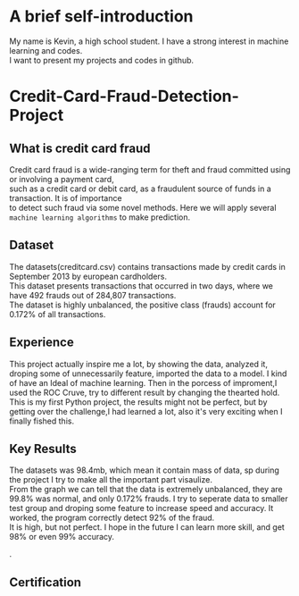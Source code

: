 # A brief self-introduction<br>
My name is Kevin, a high school student. I have a strong interest in machine learning and codes.<br>
I want to present my projects and codes in github.<br>



# Credit-Card-Fraud-Detection-Project
## What is credit card fraud
Credit card fraud is a wide-ranging term for theft and fraud committed using or involving a payment card,<br>
such as a credit card or debit card, as a fraudulent source of funds in a transaction. It is of importance<br>
to detect such fraud via some novel methods. Here we will apply several `machine learning algorithms` to make prediction.<br>

## Dataset
The datasets(creditcard.csv) contains transactions made by credit cards in September 2013 by european cardholders.<br> 
This dataset presents transactions that occurred in two days, where we have 492 frauds out of 284,807 transactions.<br> 
The dataset is highly unbalanced, the positive class (frauds) account for 0.172% of all transactions.<br>


## Experience
This project actually inspire me a lot, by showing the data, analyzed it, droping some of unnecessarily feature, imported the data to a model. I kind of have an Ideal of machine learning. Then in the porcess of improment,I used the ROC Cruve,  try to different result by changing the thearted hold. This is my first Python project, the results might not be perfect, but by getting over the challenge,I had learned a lot, also it's very exciting when I finally fished this.


## Key Results
The datasets was 98.4mb, which mean it contain mass of data, sp during the project I try to make all the  important part visaulize. <br> 
From the graph we can tell that the data is extremely unbalanced, they are 99.8% was normal, and only 0.172% frauds. I try to seperate data to smaller test group and droping some feature to increase speed and accuracy. It worked, the program correctly detect 92% of the fraud. <br>
It is high, but not perfect. I hope in the future I can learn more skill, and get 98% or even 99% accuracy.

.


## Certification

